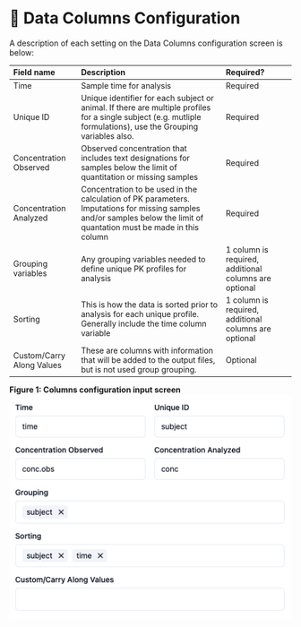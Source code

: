 # 🔵 Data Columns Configuration

A description of each setting on the Data Columns configuration screen is below:

|Field name|Description|Required?|
|:---|:---|:---|
|Time|Sample time for analysis|Required|
|Unique ID|Unique identifier for each subject or animal. If there are multiple profiles for a single subject (e.g. mutliple formulations), use the Grouping variables also.|Required|
|Concentration Observed|Observed concentration that includes text designations for samples below the limit of quantitation or missing samples|Required|
|Concentration Analyzed|Concentration to be used in the calculation of PK parameters. Imputations for missing samples and/or samples below the limit of quantation must be made in this column|Required|
|Grouping variables|Any grouping variables needed to define unique PK profiles for analysis|1 column is required, additional columns are optional|
|Sorting|This is how the data is sorted prior to analysis for each unique profile. Generally include the time column variable|1 column is required, additional columns are optional|
|Custom/Carry Along Values|These are columns with information that will be added to the output files, but is not used group grouping.|Optional|

**Figure 1: Columns configuration input screen**
![Column configuration input](./images/Columns_input.png)
